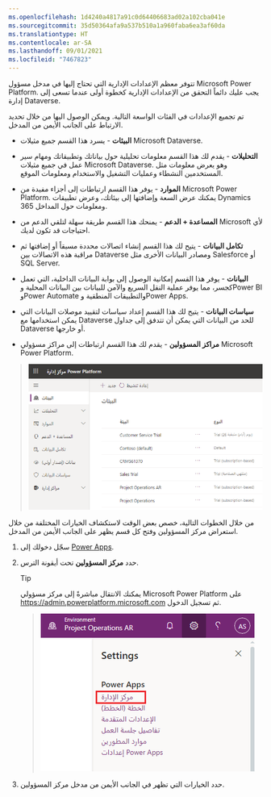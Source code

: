 ```yaml
---
ms.openlocfilehash: 1d4240a4817a91c0d64406683ad02a102cba041e
ms.sourcegitcommit: 35d50364afa9a537b510a1a960faba6ea3af60da
ms.translationtype: HT
ms.contentlocale: ar-SA
ms.lasthandoff: 09/01/2021
ms.locfileid: "7467823"
---
```

تتوفر معظم الإعدادات الإدارية التي تحتاج إليها في مدخل مسؤول Microsoft Power Platform. يجب عليك دائماً التحقق من الإعدادات الإدارية كخطوة أولى عندما تسعى إلى إدارة Dataverse.

تم تجميع الإعدادات في الفئات الواسعة التالية. ويمكن الوصول اليها من خلال تحديد الارتباط على الجانب الأيمن من المدخل.

-   **البيئات** - يسرد هذا القسم جميع مثيلات Microsoft Dataverse.

-   **التحليلات** - يقدم لك هذا القسم معلومات تحليلية حول بياناتك وتطبيقاتك ومهام سير عمل في جميع مثيلات Microsoft Dataverse. وهو يعرض معلومات مثل المستخدمين النشطاء وعمليات التشغيل والاستخدام ومعلومات الموقع.
-   **الموارد** - يوفر هذا القسم ارتباطات إلى أجزاء مفيدة من Microsoft Power Platform. يمكنك عرض السعة وإضافتها إلى بيئاتك، وعرض تطبيقات Dynamics 365 ومعلومات حول المداخل.

- **المساعدة + الدعم** - يمنحك هذا القسم طريقة سهلة لتلقي الدعم من Microsoft لأي احتياجات قد تكون لديك.

-   **تكامل البيانات** - يتيح لك هذا القسم إنشاء اتصالات محددة مسبقاً أو إضافتها ثم مراقبة هذه الاتصالات بين Dataverse ومصادر البيانات الأخرى مثل Salesforce أو SQL Server.

- **البيانات** - يوفر هذا القسم إمكانية الوصول إلى بوابة البيانات الداخلية، التي تعمل كجسر، مما يوفر عملية النقل السريع والآمن للبيانات بين البيانات المحلية وPower BI وPower Automate والتطبيقات المنطقية وPower Apps.
   
-   **سياسات البيانات** - يتيح لك هذا القسم إعداد سياسات لتقييد موصلات البيانات التي يمكن استخدامها مع Dataverse للحد من البيانات التي يمكن أن تتدفق إلى جداول Dataverse أو خارجها.

- **مراكز المسؤولين** - يقدم لك هذا القسم ارتباطات إلى مراكز مسؤولي Microsoft Power Platform.

> ![مركز مسؤولي Microsoft Power Platform على علامة تبويب "البيئات" يعرض البيئة الافتراضية.](../media/module-2-unit-1-update-1.png)

من خلال الخطوات التالية، خصص بعض الوقت لاستكشاف الخيارات المختلفة من خلال استعراض مركز المسؤولين وفتح كل قسم يظهر على الجانب الأيمن من المدخل.

1.  سجّل دخولك إلى [Power Apps](http://www.powerapps.com).

1.  حدد **مركز المسؤولين** تحت أيقونة الترس.

    > [!TIP]
    > يمكنك الانتقال مباشرةً إلى مركز مسؤولي Microsoft Power Platform على <https://admin.powerplatform.microsoft.com> ثم تسجيل الدخول.

    > ![زر "الإعدادات" محدد مع تمييز خيار "مركز المسؤولين".](../media/Module-2-Unit-1-Image-2.png)

1.  حدد الخيارات التي تظهر في الجانب الأيمن من مدخل مركز المسؤولين.
